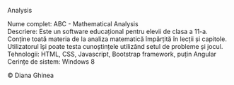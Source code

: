 Analysis

Nume complet: ABC - Mathematical Analysis                                 
Descriere: Este un software educațional pentru elevii de clasa a 11-a. Conține toată materia de la analiza matematică împărțită în lecții și capitole. Utilizatorul își poate testa cunoștințele utilizând setul de probleme și jocul.                                                          
Tehnologii: HTML, CSS, Javascript, Bootstrap framework, puțin Angular                                                       
Cerințe de sistem: Windows 8

© Diana Ghinea
